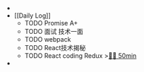 -
- [[Daily Log]]
	- TODO Promise A+
	- TODO 面试 技术一面
	- TODO webpack
	- TODO React技术揭秘
	- TODO React coding Redux >[🍅🍅 50min](#agenda-pomo://?t=f-1689219238047-1500%2Cf-1689220921691-1500)
-